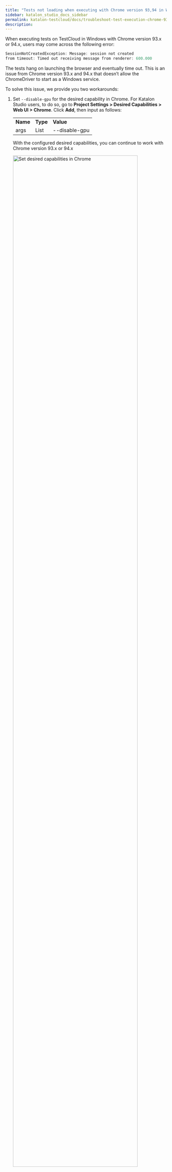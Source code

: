 ```yaml
---
title: "Tests not loading when executing with Chrome version 93,94 in Windows"
sidebar: katalon_studio_docs_sidebar
permalink: katalon-testcloud/docs/troubleshoot-test-execution-chrome-93-94.html
description: 
---
```


When executing tests on TestCloud in Windows with Chrome version 93.x or 94.x, users may come across the following error:

``` groovy
SessionNotCreatedException: Message: session not created
from timeout: Timed out receiving message from renderer: 600.000
```

The tests hang on launching the browser and eventually time out. This is an issue from Chrome version 93.x and 94.x that doesn’t allow the ChromeDriver to start as a Windows service.

To solve this issue, we provide you two workarounds:

1. Set `--disable-gpu` for the desired capability in Chrome. For Katalon Studio users, to do so, go to **Project Settings > Desired Capabilities > Web UI > Chrome**. Click **Add**, then input as follows:

    <table width="587">
    <tbody>
    <tr>
    <td><strong>Name</strong></td>
    <td><strong>Type</strong></td>
    <td><strong>Value</strong></td>
    </tr>
    <tr>
    <td>args</td>
    <td>List</td>
    <td>--disable-gpu</td>
    </tr>
    </tbody>
    </table>

    With the configured desired capabilities, you can continue to work with Chrome version 93.x or 94.x

    <img src="https://github.com/katalon-studio/docs-images/raw/master/katalon-testcloud/troubleshoot/TC-DS-2.jpg" width="90%" alt="Set desired capabilities in Chrome">

2. Downgrade to Chrome version 92.x
